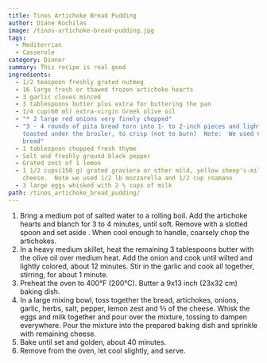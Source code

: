 ```yaml
---
title: Tinos Artichoke Bread Pudding
author: Diane Kochilas
image: /tinos-artichoke-bread-pudding.jpg
tags:
  - Mediterrian
  - Casserole
category: Dinner
summary: This recipe is real good
ingredients:
  - 1/2 teaspoon freshly grated nutmeg
  - 16 large fresh or thawed frozen artichoke hearts
  - 3 garlic cloves minced
  - 3 tablespoons butter plus extra for buttering the pan
  - 1/4 cup(60 ml) extra-virgin Greek olive oil
  - "* 2 large red onions very finely chopped"
  - "3 - 4 rounds of pita bread torn into 1- to 2-inch pieces and lightly
    toasted under the broiler, to crisp (not to burn)  Note:  We used Cibata
    bread"
  - 1 tablespoon chopped fresh thyme
  - Salt and freshly ground black pepper
  - Grated zest of 1 lemon
  - 1 1/2 cups(150 g) grated graviera or other mild, yellow sheep's-milk
    cheese.  Note we used 1/2 lb mozzarella and 1/2 cup roamano
  - 3 large eggs whisked with 2 ½ cups of milk
path: /tinos_artichoke_bread_pudding/
---
```

1. Bring a medium pot of salted water to a rolling boil. Add the artichoke hearts and blanch for 3 to 4 minutes, until soft. Remove with a slotted spoon and set aside . When cool enough to handle, coarsely chop the artichokes.
2. In a heavy medium skillet, heat the remaining 3 tablespoons butter with the olive oil over medium heat. Add the onion and cook until wilted and lightly colored, about 12 minutes. Stir in the garlic and cook all together, stirring, for about 1 minute.
3. Preheat the oven to 400°F (200°C). Butter a 9x13 inch (23x32 cm) baking dish.
4. In a large mixing bowl, toss together the bread, artichokes, onions, garlic, herbs, salt, pepper, lemon zest and ⅔ of the cheese. Whisk the eggs and milk together and pour over the mixture, tossing to dampen everywhere. Pour the mixture into the prepared baking dish and sprinkle with remaining cheese.
5. Bake until set and golden, about 40 minutes. 
6. Remove from the oven, let cool slightly, and serve.
